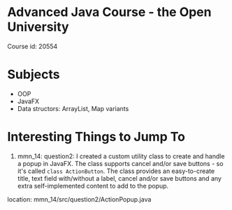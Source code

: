 # Advanced Java Course - the Open University
Course id: 20554

# Subjects
- OOP
- JavaFX
- Data structors: ArrayList, Map variants

# Interesting Things to Jump To
1. mmn_14: question2: I created a custom utility class to create and handle a popup in JavaFX. 
The class supports cancel and/or save buttons - so it's called `class ActionButton`.
The class provides an easy-to-create title, text field with/without a label, cancel and/or save buttons and any extra self-implemented content to add to the popup.

location: mmn_14/src/question2/ActionPopup.java

